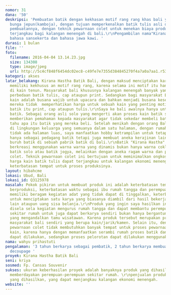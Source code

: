 ```yaml
---
nomor: 31
dana: '50'
deskripsi: 'Pembuatan batik dengan kekhasan motif rang rang khas bali yang dipadu
  bunga jepun(kamboja), dengan tujuan memperkenalkan batik tulis asli dengan cara
  pembuatannya, dengan teknik pewarnaan colet untuk menekan biaya produksi agar harga
  terjangkau bagi kalangan menengah di bali.\r\nPengambilan nama"Kirana Hastha" dari
  bahasa sansekerta dan bahasa jawa kawi. '
durasi: 1 bulan
file: ''
foto:
  filename: 2016-04-04 13.14.23.jpg
  size: 134308
  type: image/jpeg
  url: http://5c4cf848f6454dc02ec8-c49fe7e7355d384845270f4a7a0a7aa1.r53.cf2.rackcdn.com/b503a803-e3ec-46a5-9dfa-00632d02d67a/2016-04-04%2013.14.23.jpg
kategori: akses
latar_belakang: Kirana Hastha Batik Bali, dengan maksud menciptakan karya batik yang
  memiliki kekhusus an motif rang rang, karena selama ini motif itu hanya di gunakan
  di kain tenun. Masyarakat bali khususnya kalangan menengah banyak yang tidak paham
  perbedaan batik tulis, cap ataupun print. Sedangkan bagi masyarakat Bali sendiri
  kain adalah busana wajib untuk upacara dan bahkan menjadi busana keseharian, sehingga
  mereka tidak  memperhatikan harga untuk sebuah kain yang penting motif bagus entah
  batik itu print, cap ataupun tulis.\r\nSaya ke bali awalnya hanya untuk berdagang
  batik. Sebagai orang asli solo yang mengerti akan proses kain batik sangat ingin
  memberikan pemahaman kepada masyarakat agar tidak sekedar membeli batik tanpa mereka
  tahu apa itu batik yang mereka beli. Setelah menikah dengan orang Bali dan tinggal
  di lingkungan keluarga yang semuanya dalam satu halaman, dengan rumah  yang relatif
  tidak ada halaman luas, saya manfaatkan hobby ketrampilan untuk tetap berkarya bukan
  hanya sebagai pedagang batik tetapi juga membuat aneka kerajinan lainnya, juga sebagai
  buruh batik di sebuah pabrik batik di bali.\r\nBatik "Kirana Hastha" ini saya ingin
  berkreasi menggunakan warna warna yang dinamis bukan hanya warna coklat hitam khas
  batik solo atau batik jogya, melainkan dengan aneka ragam warna dan proses pewarnaan
  colet. Teknik pewarnaan colet ini bertujuan untuk meminimalkan ongkos produksi sehingga
  harga kain batik tulis dapat terjangkau untuk kalangan ekonomi menengah, juga karena
  keterbatasan tempat untuk proses produksinya.
layout: hibahcme
lokasi: Ubud, Bali
lokasi_id: Q3125978
masalah: Pokok pikiran untuk membuat produk ini adalah keterbatasan tempat saya untuk
  berproduksi, keterbatasan waktu sebagai ibu rumah tangga dan perempuan bali yang
  memiliki beragam kegiatan adat yang tidak dapat di tinggalkan, keterbatasan dana
  untuk menciptakan satu karya yang biasanya diambil dari hasil bekerja di tempat
  lain ataupun uang sisa belanja.\r\nProduk yang ingin saya hasilkan ini, dapat dilakukan
  disela sela kegiatan mengurus rumah tangga dan dapat membantu perempuan perempuan
  sekitar rumah untuk juga dapat berkarya sendiri bukan hanya bergantung pada usaha-usaha
  yang mengandalkan tamu wisatawan. Karena produk tersebut merupakan produk kebutuhan
  masyarakat bali sendiri yang berupa kain/jarik/kamen. Selain itu, dengan teknik
  pewarnaan colet tidak membutuhkan banyak tempat untuk proses pewarnaan atau pelorotan
  kain, karena hanya dengan memanfaatkan serambi rumah proses batik dan pewarnaan
  dapat dilakukan, sedangkan proses pelorotan dapat dilakukan menggunakan kompor dapur.
nama: wahyu prihastuti
pengalaman: '3 tahun berkarya sebagai pembatik, 2 tahun berkarya membuat aneka kerajinan
  decoupage '
proyek: Kirana Hastha Batik Bali
seni: kriya
sosmed: Fp. Cansas Souvenir
sukses: ukuran keberhasilan proyek adalah banyaknya produk yang dihasilkan dengan
  memberdayakan perempuan-perempuan sekitar rumah. \r\npenjualan produk dari karya
  yang dihasilkan, yang dapat menjangkau kalangan ekonomi menengah.
website: ''
---
```

